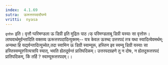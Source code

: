 ```yaml
---
index:  4.1.69
sutra:  ऊरूत्तरपदादौपम्ये
vritti:  nyasa
---
```


`वृत्तोरुः` इति। वृत्तौ प्परिमण्डला ऊ डिग्री इति मुद्रितः पाठ।फ् परिमण्डलाबू डिग्री यस्याः सा वृत्तोरुः। लाघवार्थमूर्वन्तादिति वक्तव्य ऊरूत्तरपदादित्युक्तम्-- यत्र केवल ऊरुब्द उत्तरपदं तत्र यथा स्यादित्येवमर्थम्; अन्यथा हि यद्यर्वन्तादित्युच्येत,तदा स्वामिन ऊ डिग्री स्वाम्यूरू, हस्तिन इव स्वम्यू डिग्री यस्याः सा हस्तिस्वम्यूरुरित्यत्रापि स्यात्, भवति ह्येतदूर्वन्तं प्रातिपदिकम्। उत्तरपदग्रहणे तु न दोषः, न ह्येतदूरूत्तरपदं प्रातिपदिकम्, किं तर्हि ? स्वाम्यूरूत्तरपदम्।।

